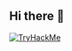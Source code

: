## Hi there 👋

[![TryHackMe](https://tryhackme-badges.s3.amazonaws.com/giuu.png)](https://tryhackme.com/p/giuu)

<!--
**giuseppe-maglione/giuseppe-maglione** is a ✨ _special_ ✨ repository because its `README.md` (this file) appears on your GitHub profile.

Here are some ideas to get you started:

- 🔭 I’m currently working on ...
- 🌱 I’m currently learning ...
- 👯 I’m looking to collaborate on ...
- 🤔 I’m looking for help with ...
- 💬 Ask me about ...
- 📫 How to reach me: ...
- 😄 Pronouns: ...
- ⚡ Fun fact: ...
-->
